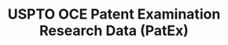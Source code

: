 ---
layout: default
bigquery: https://console.cloud.google.com/bigquery?p=patents-public-data&d=uspto_oce_pair&page=dataset
citation: 'Graham, S. Marco, A., and Miller, A. (2015). “The USPTO Patent Examination
  Research Dataset: A Window on the Process of Patent Examination.”'
contributors: Graham, S. Marco, A., Miller, A.
cost: None
description: The latest version of PatEx (referred to below as the 2020 release) contains
  detailed information on nearly 11.9 million publicly-viewable provisional and non-provisional
  patent applications to the USPTO and over 4.6 million Patent Cooperation Treaty
  (PCT) applications. It is based on data that OCE downloaded from the Patent Examination
  Data System (PEDS) in April, 2021. The PEDS data are sourced from Public PAIR. The
  first time that OCE used PEDS as the basis of PatEx was for the 2019 release. We
  took the PEDS data and organized it into the familiar PatEx data files, which are
  based on the organization of the Public PAIR portal. The data files include information
  on each application’s characteristics, prosecution history, continuation history,
  claims of foreign priority, patent term adjustment history, publication history,
  and correspondence address information.
documentation: 'For the 2019 and later releases, new technical documentation is available
  https://www.uspto.gov/sites/default/files/documents/PatEx-2019-Technical-Doc.pdf


  A document describing the 2014-2017 data sets is available and can be cited as:
  Graham, Stuart J.H. and Marco, Alan C. and Miller, Richard, The USPTO Patent Examination
  Research Dataset: A Window on the Process of Patent Examination (November 30, 2015).
  Available at SSRN: https://ssrn.com/abstract=2702637.'
last_edit: Mon, 04 Apr 2022 19:06:22 GMT
location: https://www.uspto.gov/ip-policy/economic-research/research-datasets/patent-examination-research-dataset-public-pair
maintained_by: EconomicsData@uspto.gov
related_publications: https://ssrn.com/abstract=29956744, https://ssrn.com/abstract=2702637
schema_fields: '[''appl_status_code'', ''aia_first_to_file'', ''correspondence_region_name'',
  ''earliest_pgpub_number'', ''patent_issue_date'', ''status_description'', ''small_entity_indicator'',
  ''file_location_date'', ''filing_date'', ''continuation_type'', ''confirm_number'',
  ''child_application_number'', ''abandon_date'', ''disposal_type'', ''event_description'',
  ''examiner_id'', ''correspondence_postal_code'', ''invention_subject_matter'', ''correspondence_street_line_2'',
  ''correspondence_country_code'', ''wipo_pub_date'', ''uspc_subclass'', ''correspondence_region_code'',
  ''recorded_date'', ''parent_application_number'', ''appl_status_date'', ''inventor_country_code'',
  ''uspc_class'', ''examiner_name_last'', ''customer_number'', ''correspondence_city'',
  ''parent_country'', ''application_number_pair'', ''foreign_parent_id'', ''inventor_name_first'',
  ''examiner_name_middle'', ''patent_number'', ''inventor_name_middle'', ''inventor_name_last'',
  ''inventor_country_name'', ''child_filing_date'', ''application_number'', ''file_location'',
  ''earliest_pgpub_date'', ''status_code'', ''examiner_art_unit'', ''invention_title'',
  ''correspondence_street_line_1'', ''event_code'', ''correspondence_name_line_1'',
  ''sequence_number'', ''wipo_pub_number'', ''correspondence_name_line_2'', ''parent_filing_date'',
  ''application_type'', ''foreign_parent_date'', ''inventor_rank'', ''examiner_name_first'',
  ''atty_docket_number'', ''correspondence_country_name'', ''parent_country_code'',
  ''inventor_region_code'', ''inventor_address_type'']'
shortname: patex
tags:
- patents
- legal
- history
terms_of_use: 'USPTO’s online databases are not designed or intended to be a source
  for bulk downloads of USPTO data when accessed through the website’s interfaces.
  Individuals, companies, IP addresses, or blocks of IP addresses who, in effect,
  deny or decrease service by generating unusually high numbers of database accesses
  (searches, pages, or hits), whether generated manually or in an automated fashion,
  may be denied access to USPTO servers without notice.


  Bulk data products may be separately obtained from the USPTO, either for free or
  at the cost of dissemination. For details, see information on Electronic Bulk Data
  Products: https://www.uspto.gov/learning-and-resources/electronic-bulk-data-products'
title: USPTO OCE Patent Examination Research Data (PatEx)
uuid: 4342caa7-23af-420c-b2f6-6088f133df6a
---